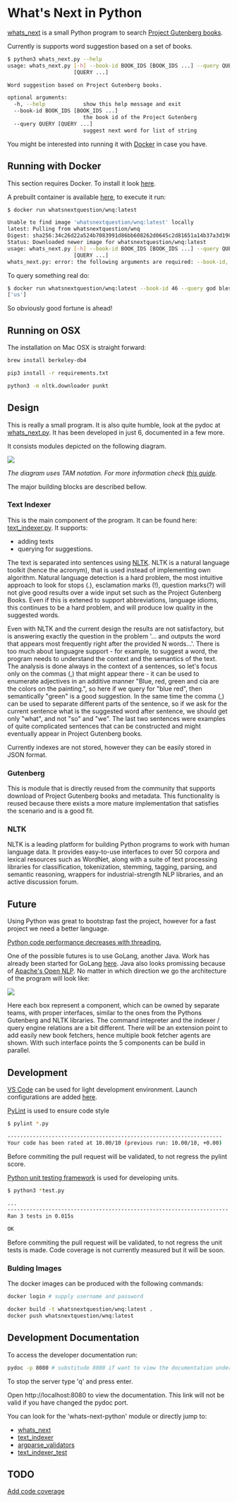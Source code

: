 # What's Next in Python

[whats_next](whats_next.py) is a small Python program to search [Project Gutenberg books](http://www.gutenberg.org/).

Currently is supports word suggestion based on a set of books.

```sh
$ python3 whats_next.py --help
usage: whats_next.py [-h] --book-id BOOK_IDS [BOOK_IDS ...] --query QUERY
                     [QUERY ...]

Word suggestion based on Project Gutenberg books.

optional arguments:
  -h, --help            show this help message and exit
  --book-id BOOK_IDS [BOOK_IDS ...]
                        the book id of the Project Gutenberg
  --query QUERY [QUERY ...]
                        suggest next word for list of string
```

You might be interested into running it with [Docker](http://docker.com/) in case you have.

## Running with Docker

This section requires Docker. To install it look [here](https://docs.docker.com/install/).


A prebuilt container is available [here](https://hub.docker.com/repository/docker/whatsnextquestion/wnq), to execute it run:

```sh
$ docker run whatsnextquestion/wnq:latest

Unable to find image 'whatsnextquestion/wnq:latest' locally
latest: Pulling from whatsnextquestion/wnq
Digest: sha256:34c26d22a524b7083991d86bb608262d0645c2d81651a14b37a3d190fc5a1dda
Status: Downloaded newer image for whatsnextquestion/wnq:latest
usage: whats_next.py [-h] --book-id BOOK_IDS [BOOK_IDS ...] --query QUERY
                     [QUERY ...]
whats_next.py: error: the following arguments are required: --book-id, --query
```

To query something real do:
```sh
$ docker run whatsnextquestion/wnq:latest --book-id 46 --query god bless
['us']
```

So obviously good fortune is ahead!

## Running on OSX

The installation on Mac OSX is straight forward:

```sh
brew install berkeley-db4

pip3 install -r requirements.txt

python3 -m nltk.downloader punkt
```

## Design

This is really a small program. It is also quite humble, look at the pydoc at [whats_next.py](whats_next.py). It has been developed in just 6, documented in a few more.

It consists modules depicted on the following diagram.

![](whats-next-python.png)

*The diagram uses TAM notation. For more information check [this guide](http://www.fmc-modeling.org/fmc-and-tam).*

The major building blocks are described bellow. 

### Text Indexer

This is the main component of the program. It can be found here: [text_indexer.py](text_indexer.py). It supports:
  * adding texts
  * querying for suggestions.

The text is separated into sentences using [NLTK](https://nltk.org). NLTK is a natural language toolkit (hence the acronym), that is used instead of implementing own algorithm. Natural language detection is a hard problem, the most intuitive approach to look for stops (.), esclamation marks (!), question marks(?) will not give good results over a wide input set such as the Project Gutenberg Books. Even if this is extened to support abbreviations, language idioms, this continues to be a hard problem, and will produce low quality in the suggested words. 

Even with NLTK and the current design the results are not satisfactory, but is answering exactly the question in the problem '... and outputs the word that appears most frequently right after the provided N words...'. There is too much about languagre support - for example, to suggest a word, the program needs to understand the context and the semantics of the text. The analysis is done always in the context of a sentences, so let's focus only on the commas (,) that might appear there - it can be used to enumerate adjectives in an additive manner "Blue, red, green and cia are the colors on the painting.", so here if we query for "blue red", then semantically "green" is a good suggestion. In the same time the comma (,) can be used to separate different parts of the sentence, so if we ask for the current sentence what is the suggested word after sentence, we should get only "what", and not "so" and "we". The last two sentences were examples of quite complicated sentences that can be constructed and might eventually appear in Project Gutenberg books.

Currently indexes are not stored, however they can be easily stored in JSON format.

### Gutenberg

This is module that is directly reused from the community that supports download of Project Gutenberg books and metadata. This functionality is reused because there exists a more mature implementation that satisfies the scenario and is a good fit.

### NLTK

NLTK is a leading platform for building Python programs to work with human language data. It provides easy-to-use interfaces to over 50 corpora and lexical resources such as WordNet, along with a suite of text processing libraries for classification, tokenization, stemming, tagging, parsing, and semantic reasoning, wrappers for industrial-strength NLP libraries, and an active discussion forum.

## Future

Using Python was great to bootstrap fast the project, however for a fast project we need a better language. 

[Python code performance decreases with threading.](https://stackoverflow.com/questions/6821477/python-code-performance-decreases-with-threading)

One of the possible futures is to use GoLang, another Java. Work has already been started for GoLang [here](https://github.com/whatsnextquestion/whats-next-go). Java also looks promissing because of [Apache's Open NLP](https://opennlp.apache.org/). No matter in which direction we go the architecture of the program will look like:

![](whats-next-future.png)

Here each box represent a component, which can be owned by separate teams, with proper interfaces, similar to the ones from the Pythons Gutenberg and NLTK libraries. The command intepreter and the indexer / query engine relations are a bit different. There will be an extension point to add easily new book fetchers, hence multiple book fetcher agents are shown. With such interface points the 5 components can be build in parallel. 

## Development

[VS Code](https://code.visualstudio.com/) can be used for light development environment. Launch configurations are added [here](.vscode/launch.json).

[PyLint](https://pylint.org) is used to ensure code style
```sh
$ pylint *.py

--------------------------------------------------------------------
Your code has been rated at 10.00/10 (previous run: 10.00/10, +0.00)
```

Before commiting the pull request will be validated, to not regress the pylint score.

[Python unit testing framework](https://docs.python.org/3/library/unittest.html) is used for developing units.
```sh
$ python3 *test.py

...
----------------------------------------------------------------------
Ran 3 tests in 0.015s

OK
```

Before commiting the pull request will be validated, to not regress the unit tests is made. Code coverage is not currently measured but it will be soon.

### Bulding Images

The docker images can be produced with the following commands:

```sh
docker login # supply username and password

docker build -t whatsnextquestion/wnq:latest .
docker push whatsnextquestion/wnq:latest
```

## Development Documentation

To access the developer documentation run:

```sh
pydoc -p 8080 # substitude 8080 if want to view the documentation under another port
```

To stop the server type 'q' and press enter.

Open http://localhost:8080 to view the documentation. This link will not be valid if you have changed the pydoc port.

You can look for the 'whats-next-python' module or directly jump to:
   * [whats_next](http://localhost:8080/whats_next.html)
   * [text_indexer](http://localhost:8080/text_indexer.html)
   * [argparse_validators](http://localhost:8080/argparse_validators.html)
   * [text_indexer_test](http://localhost:8080/text_indexer_test.html)

## TODO

[Add code coverage](https://coverage.readthedocs.io/en/v4.5.x/)